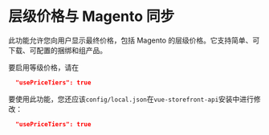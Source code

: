 # 层级价格与 Magento 同步

此功能允许您向用户显示最终价格，包括 Magento 的层级价格。它支持简单、可下载、可配置的捆绑和组产品。

要启用等级价格，请在

```json
  "usePriceTiers": true
```

要使用此功能，您还应该`config/local.json`在`vue-storefront-api`安装中进行修改：

```json
  "usePriceTiers": true
```